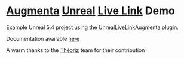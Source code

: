 # [Augmenta](https://www.augmenta.tech) [Unreal](https://www.unrealengine.com) [Live Link](https://docs.unrealengine.com/5.4/en-US/live-link-in-unreal-engine/) Demo

Example Unreal 5.4 project using the [UnrealLiveLinkAugmenta](https://www.unrealengine.com/marketplace/en-US/product/live-link-augmenta) plugin.

Documentation available [here](https://augmenta.notaku.site/create-content-with-our-integrations/unreal-engine/unreal-augmenta-examples-project)

A warm thanks to the [Théoriz](https://theoriz.com) team for their contribution
